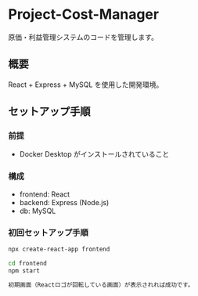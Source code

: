 # Project-Cost-Manager
原価・利益管理システムのコードを管理します。

## 概要
React + Express + MySQL を使用した開発環境。

## セットアップ手順

### 前提
- Docker Desktop がインストールされていること

### 構成
- frontend: React
- backend: Express (Node.js)
- db: MySQL

### 初回セットアップ手順

```bash
npx create-react-app frontend

cd frontend
npm start

初期画面（Reactロゴが回転している画面）が表示されれば成功です。
